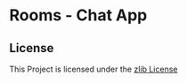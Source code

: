 # Rooms - Chat App

## License

This Project is licensed under the [zlib License](https://opensource.org/license/zlib-license-php/)
